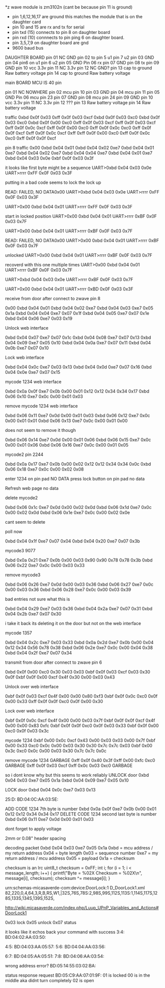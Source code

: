 *z wave module is zm3102n (cant be because pin 11 is ground)
* pin 1,6,12,16,17 are ground this matches the module that is on the daughter card
* pin 10 and 15 are rx and tx for serial
* pin txd (15) connects to pin 8 on daughter board
* pin rxd (10) connnects to pin ping 6 on daughter board.
* pin 3,5,7,9 on daughter board are gnd
* 9600 baud bus

DAUGHTER BOARD
pin 01 NC GND
pin 02 to pin 5 u1 pin 7 u2
pin 03 GND
pin 04 pin6 on u1 pin 6 u2
pin 05 GND
Pin 06 rx
pin 07 GND
pin 08 tx
pin 09 GND
pin 10 vcc 3.3v
pin 11 NC 3.3v
pin 12 NC GND?
pin 13 cap to ground  Raw battery voltage 
pin 14 cap to ground  Raw battery voltage

main BOARD
MCU IS 40 pin

pin 01 NC NOWHERE
pin 02 mcu pin 10
pin 03 GND
pin 04 mcu pin 11
pin 05 GND
Pin 06 mcu pin 23
pin 07 GND
pin 08 mcu pin 24
pin 09 GND
pin 10 vcc 3.3v
pin 11 NC 3.3v
pin 12 ???
pin 13 Raw battery voltage 
pin 14 Raw battery voltage

traffic
0xbd 0x0f 0x03 0xff 0x0f 0x03 0xcf
0xbd 0x0f 0x03 0xc0
0xbd 0x0f 0x03 0xc0
0xbd 0x0f 0x00 0xc0
0xff 0x0f 0x03 0xcf
0xff 0x0f 0x03 0xcf
0xff 0x0f 0x0c 0xcf
0xff 0x0f 0x00 0xc0
0xff 0x0f 0x0c 0xc0
0xff 0x0f 0x0f 0xcf
0xff 0x0f 0x0c 0xcf 0xff
0xff 0x0f 0x00 0xc0
0xff 0x0f 0x0c 0xc0
0xff 0x0f 0x0f 0xcf

pin 8 traffic
0x00
0xbd 0x04 0x01
0xbd 0x04 0x02 0xe7
0xbd 0x04 0x01 0xe7
0xbd 0x04 0x02 0xe7
0xbd 0x04 0x04 0xe7
0xbd 0x04 0x01 0xe7
0xbd 0x04 0x03 0x0e
0xbf 0x0f 0x03 0x3f


it looks like first byte might be a sequence
UART>0xbd 0x04 0x03 0x0e
UART>rrrr
0xFF 0x0F 0x03 0x3F 

putting in a bad code seems to lock the lock up

READ: FAILED, NO DATA0x00 
UART>0xbd 0x04 0x03 0x0e
UART>rrrr
0xFF 0x0F 0x03 0x3F 

UART>0x00 0xbd 0x04 0x01
UART>rrrr
0xFF 0x0F 0x03 0x3F 


start in locked position
UART>0x00 0xbd 0x04 0x01
UART>rrrr
0xBF 0x0F 0x03 0x7F 


UART>0x00 0xbd 0x04 0x01
UART>rrrr
0xBF 0x0F 0x03 0x7F 


READ: FAILED, NO DATA0x00 
UART>0x00 0xbd 0x04 0x01
UART>rrrr
0xBF 0x0F 0x03 0x7F 


unlocked 
UART>0x00 0xbd 0x04 0x01
UART>rrrr
0xBF 0x0F 0x03 0x7F 


recoverd with this one multiple times 
UART>0x00 0xbd 0x04 0x01
UART>rrrr
0xBF 0x0F 0x03 0x7F 


UART>0xbd 0x04 0x03 0x0e
UART>rrrr
0xBF 0x0F 0x03 0x7F 


UART>0x00 0xbd 0x04 0x01
UART>rrrr
0xBD 0x0F 0x03 0x3F 


receive from door after connect to zwave pin 8

0x00
0xbd 0x04 0x01
0xbd 0x04 0x02 0xe7
0xbd 0x04 0x03 0xe7 0x05 0x1a
0xbd 0x04 0x04 0xe7 0x07 0x1f
0xbd 0x04 0x05 0xe7 0x07 0x1e
0xbd 0x04 0x06 0xe7 0x03 0x19


Unlock web interface

0xbd 0x04 0x07 0xe7 0x07 0x1c
0xbd 0x04 0x08 0xe7 0x07 0x13
0xbd 0x04 0x09 0xe7 0x05 0x10
0xbd 0x04 0x0a 0xe7 0x07 0x11
0xbd 0x04 0x0b 0xe7 0x07 0x10

Lock web interface

0xbd 0x04 0x0c 0xe7 0x03 0x13
0xbd 0x04 0x0d 0xe7 0x07 0x16
0xbd 0x04 0x0e 0xe7 0x07 0x15

mycode 1234 web interface

0xbd 0x0a 0x0f 0xe7 0x0b 0x00 0x01 0x12 0x12 0x34 0x34 0x17
0xbd 0x06 0x10 0xe7 0x0c 0x00 0x01 0x03

remove mycode 1234 web interface

0xbd 0x06 0x11 0xe7 0x0d 0x00 0x01 0x03
0xbd 0x06 0x12 0xe7 0x0c 0x00 0x01 0x01
0xbd 0x06 0x13 0xe7 0x0c 0x00 0x01 0x00

does not seem to remove it though

0xbd 0x06 0x14 0xe7 0x0d 0x00 0x01 0x06
0xbd 0x06 0x15 0xe7 0x0c 0x00 0x01 0x06
0xbd 0x06 0x16 0xe7 0x0c 0x00 0x01 0x05

mycode2  pin 2244

0xbd 0x0a 0x17 0xe7 0x0b 0x00 0x02 0x12 0x12 0x34 0x34 0x0c
0xbd 0x06 0x18 0xe7 0x0c 0x00 0x02 0x08

enter 1234 on pin pad
NO DATA
press lock button on pin pad
no data

Refresh web page
no data

delete mycode2

0xbd 0x06 0x1c 0xe7 0x0d 0x00 0x02 0x0d
0xbd 0x06 0x1d 0xe7 0x0c 0x00 0x02 0x0d
0xbd 0x06 0x1e 0xe7 0x0c 0x00 0x02 0x0e

cant seem to delete

poll now 

0xbd 0x04 0x1f 0xe7 0x07 0x04
0xbd 0x04 0x20 0xe7 0x07 0x3b

mycode3 9077

0xbd 0x0a 0x21 0xe7 0x0b 0x00 0x03 0x90 0x90 0x78 0x78 0x3b
0xbd 0x06 0x22 0xe7 0x0c 0x00 0x03 0x33

remove mycode3

0xbd 0x06 0x26 0xe7 0x0d 0x00 0x03 0x36
0xbd 0x06 0x27 0xe7 0x0c 0x00 0x03 0x36
0xbd 0x06 0x28 0xe7 0x0c 0x00 0x03 0x39

bad entries not sure what this is 

0xbd 0x04 0x29 0xe7 0x03 0x36
0xbd 0x04 0x2a 0xe7 0x07 0x31
0xbd 0x04 0x2b 0xe7 0x07 0x30

i take it back its deleting it on the door but not on the web interface

mycode 1357

0xbd 0x04 0x2c 0xe7 0x03 0x33
0xbd 0x0a 0x2d 0xe7 0x0b 0x00 0x04 0x12 0x34 0x56 0x78 0x38
0xbd 0x06 0x2e 0xe7 0x0c 0x00 0x04 0x38
0xbd 0x04 0x2f 0xe7 0x07 0x34

transmit from door after connect to zwave pin 6

0xbd 0x0f 0x00 0xc0 0x30 0x03 0x03
0xbf 0x0f 0x03 0xcf 0x03 0x30 0x0f
0xbf 0x0f 0x00 0xcf 0x4f 0x30 0x00 0x03 0x43

Unlock over web interface

0xbf 0x0f 0x03 0xcf 0x4f 0x00 0x00 0x80 0xf3
0xbf 0x0f 0x0c 0xc0 0x0f 0x00 0x33
0xff 0x0f 0x0f 0xc0 0x0f 0x00 0x30

Lock over web interface

0xbf 0x0f 0x0c 0xcf 0x4f 0x00 0x00 0x03 0x7f
0xbf 0x0f 0x0f 0xcf 0x4f 0x00 0x00 0x83 0xfc
0xbf 0x0f 0x0f 0xc0 0x0f 0x03 0x33
0xbf 0x0f 0x00 0xc0 0x0f 0x03 0x3c

mycode 1234
0xbf 0x00 0x0c 0xcf 0x43 0x00 0x03 0x03 0x00 0x7f
0xbf 0x00 0x33 0xc0 0x0c 0x00 0x03 0x30 0x30 0x7c 0x7c 0x03
0xbf 0x00 0x3c 0xc0 0x0c 0x00 0x03 0x30 0x7c 0x7c 0x0c

remove mycode 1234
GARBAGE
0xff 0x0f 0x40 0x3f 
0xff 0x00 0xfc 0xc0
GARBAGE
0xff 0x0f 0x03 0xcf
0xff 0x0c 0x03 0xc0
GARBAGE


so i dont know why but this seems to work reliably 
UNLOCK door 0xbd 0x04 0x03 0xe7 0x05 0x1a 
            0xbd 0x04 0x09 0xe7 0x05 0x10

LOCK door 0xbd 0x04 0x0c 0xe7 0x03 0x13

25:D:   BD:04:0C:AA:03:5E:

ADD CODE 1234 7th byte is number
0xbd 0x0a 0x0f 0xe7 0x0b 0x00 0x01 0x12 0x12 0x34 0x34 0x17
DELETE CODE 1234 second last byte is number 
0xbd 0x06 0x11 0xe7 0x0d 0x00 0x01 0x03



dont forget to apply voltage


2mm or 0.08" header spacing


decoding packet 
0xbd 0x04 0x03 0xe7 0x05 0x1a
0xbd = mcu address / my return address
0x04 = byte length
0x03 = sequence number 
0xe7 = my return address / mcu address
0x05 = payload
0x1a = checksum

checksum is an lrc
        uint8_t checksum = 0xFF;
        int i;
        for (i = 1; i < message_length; i++) {
                printf("Byte = %02X Checksum = %02X\n", message[i], checksum);
                checksum ^= message[i];
        }


urn:schemas-micasaverde-com:device:DoorLock:1
D_DoorLock1.xml
82,220,0,4,64,3,R,B,RS,W1,|32S,76S,78S:2,98S,99S,112S,113S:1,114S,117S,128S,133S,134S,139S,152S,

http://wiki.micasaverde.com/index.php/Luup_UPnP_Variables_and_Actions#DoorLock1

0x03 lock
0x05 unlock
0x07 status

 it looks like it echos back  your command with success
3:4:    BD:04:02:AA:03:50:

4:5:    BD:04:03:AA:05:57:
5:6:    BD:04:04:AA:03:56:

6:7:    BD:04:05:AA:05:51:
7:8:    BD:04:06:AA:03:54:

wrong address error?
BD:05:14:55:03:02:BA:

status response request
BD:05:C9:AA:07:01:9F:
01  is locked 
00 is in the middle aka didnt turn completely
02 is open
